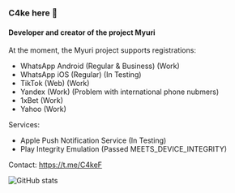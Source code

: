 ### C4ke here 👋
#### Developer and creator of the project Myuri

At the moment, the Myuri project supports registrations:
- WhatsApp Android (Regular & Business) (Work)
- WhatsApp iOS (Regular) (In Testing)
- TikTok (Web) (Work)
- Yandex (Work) (Problem with international phone nubmers)
- 1xBet (Work)
- Yahoo (Work)

Services:
- Apple Push Notification Service (In Testing)
- Play Integrity Emulation (Passed MEETS_DEVICE_INTEGRITY)

Contact: https://t.me/C4keF

![GitHub stats](https://github-readme-stats.vercel.app/api?username=c4kef&show_icons=true&count_private=true)
